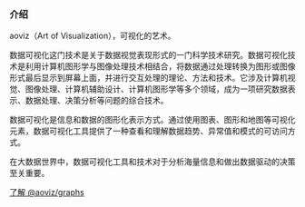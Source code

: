 ### 介绍

aoviz（Art of Visualization），可视化的艺术。

数据可视化这门技术是关于数据视觉表现形式的一门科学技术研究。数据可视化技术是利用计算机图形学与图像处理技术相结合，将数据通过处理转换为图形或图像形式最后显示到屏幕上面，并进行交互处理的理论、方法和技术。它涉及计算机视觉、图像处理、计算机辅助设计、计算机图形学等多个领域，成为一项研究数据表示、数据处理、决策分析等问题的综合技术。

数据可视化是信息和数据的图形化表示方式。通过使用图表、图形和地图等可视化元素，数据可视化工具提供了一种查看和理解数据趋势、异常值和模式的可访问方式。

在大数据世界中，数据可视化工具和技术对于分析海量信息和做出数据驱动的决策至关重要。


[了解 @aoviz/graphs](./packages//graphs/README.md)
